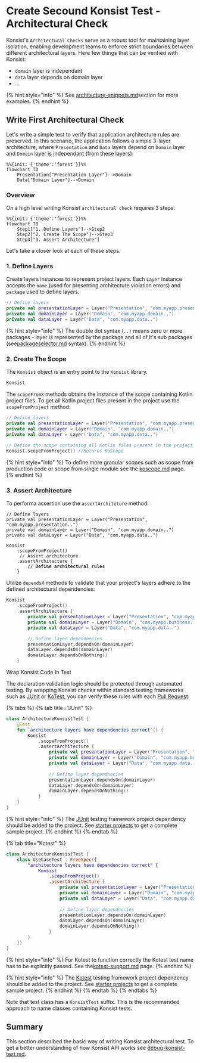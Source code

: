 # Create Secound Konsist Test - Architectural Check

Konsist's `Architectural Checks` serve as a robust tool for maintaining layer isolation, enabling development teams to enforce strict boundaries between different architectural layers. Here few things that can be verified with Konsist:

* `domain` layer is independant
* `data` layer depends on domain layer
* ...

{% hint style="info" %}
See [architecture-snippets.md](../../inspiration/snippets/architecture-snippets.md "mention")section for more examples.
{% endhint %}

## Write First Architectural Check

Let's write a simple test to verify that application architecture rules are preserved. In this scenario, the application follows a simple 3-layer architecture, where `Presentation` and `Data` layers depend on `Domain` layer and `Domain` layer is independant (from these layers):

```mermaid
%%{init: {'theme':'forest'}}%%
flowchart TD
    Presentation["Presentation Layer"]-->Domain
    Data["Domain Layer"]-->Domain
```

### Overview

On a high level writing Konsist `architectural check` requires 3 steps:

```mermaid
%%{init: {'theme':'forest'}}%%
flowchart TB
    Step1["1. Define Layers"]-->Step2
    Step2["2. Create The Scope"]-->Step3
    Step3["3. Assert Architecture"]
```

Let's take a closer look at each of these steps.

### 1. Define Layers

Create layers instances to represent project layers. Each `Layer` instance accepts the `name` (used for presenting architecture violation errors) and `package` used to define layers.

```kotlin
// Define layers
private val presentationLayer = Layer("Presentation", "com.myapp.presentation..")
private val domainLayer = Layer("Domain", "com.myapp.domain..")
private val dataLayer = Layer("Data", "com.myapp.data..")
```

{% hint style="info" %}
The double dot syntax (`..)` means zero or more packages - layer is represented by the package and all of it's sub packages (see[packageselector.md](../../features/packageselector.md "mention") syntax).
{% endhint %}

### 2. Create The Scope

The `Konsist` object is an entry point to the `Konsist` library.&#x20;

```kotlin
Konsist
```

The `scopeFromX` methods obtains the instance of the scope containing Kotlin project files. To get all Kotlin project files present in the project use the `scopeFromProject` method:

```kotlin
// Define layers
private val presentationLayer = Layer("Presentation", "com.myapp.presentation..")
private val domainLayer = Layer("Domain", "com.myapp.domain..")
private val dataLayer = Layer("Data", "com.myapp.data..")
 
// Define the scope containing all Kotlin files present in the project
Konsist.scopeFromProject() //Returns KoScope
```

{% hint style="info" %}
To define more granular scopes such as scope from production code or scope from single module see the [koscope.md](../../writing-tests/koscope.md "mention") page.
{% endhint %}

### 3. Assert Architecture

To performa assertion use the `assertArchiteture` method:

<pre class="language-kotlin"><code class="lang-kotlin">// Define layers
private val presentationLayer = Layer("Presentation", "com.myapp.presentation..")
private val domainLayer = Layer("Domain", "com.myapp.domain..")
private val dataLayer = Layer("Data", "com.myapp.data..")

Konsist
    .scopeFromProject()
     // Assert architecture
    .assertArchitecture {
<strong>        // Define architectural rules
</strong>    }
</code></pre>

Utilize `dependsX` methods to validate that your project's layers adhere to the defined architectural dependencies:

```kotlin
Konsist
    .scopeFromProject()
    .assertArchitecture {
        private val presentationLayer = Layer("Presentation", "com.myapp.presentation..")
        private val domainLayer = Layer("Domain", "com.myapp.business..")
        private val dataLayer = Layer("Data", "com.myapp.data..")

        // Define layer dependnecies
        presentationLayer.dependsOn(domainLayer)
        dataLayer.dependsOn(domainLayer)
        domainLayer.dependsOnNothing()
    }
```



Wrap Konsist Code In Test

The declaration validation logic should be protected through automated testing. By wrapping Konsist checks within standard testing frameworks such as [JUnit](https://junit.org) or [KoTest](https://kotest.io/), you can verify these rules with each [Pull Request](https://docs.github.com/en/pull-requests/collaborating-with-pull-requests/proposing-changes-to-your-work-with-pull-requests/about-pull-requests):

{% tabs %}
{% tab title="JUnit" %}
```kotlin
class ArchitectureKonsistTest {
    @Test
    fun `architecture layers have dependencies correct`() {
        Konsist
            .scopeFromProject()
            .assertArchitecture {
                private val presentationLayer = Layer("Presentation", "com.myapp.presentation..")
                private val domainLayer = Layer("Domain", "com.myapp.business..")
                private val dataLayer = Layer("Data", "com.myapp.data..")
        
                // Define layer dependnecies
                presentationLayer.dependsOn(domainLayer)
                dataLayer.dependsOn(domainLayer)
                domainLayer.dependsOnNothing()
            }
    }
}
```

{% hint style="info" %}
The [JUnit](https://junit.org/) testing framework project dependency should be added to the project. See [starter projects](https://github.com/LemonAppDev/konsist/tree/main/samples/starter-projects) to get a complete sample project.
{% endhint %}
{% endtab %}

{% tab title="Kotest" %}
```kotlin
class ArchitectureKonsistTest {
    class UseCaseTest : FreeSpec({
        "architecture layers have dependencies correct" {
            Konsist
                .scopeFromProject()
                .assertArchitecture {
                    private val presentationLayer = Layer("Presentation", "com.myapp.presentation..")
                    private val domainLayer = Layer("Domain", "com.myapp.business..")
                    private val dataLayer = Layer("Data", "com.myapp.data..")
            
                    // Define layer dependnecies
                    presentationLayer.dependsOn(domainLayer)
                    dataLayer.dependsOn(domainLayer)
                    domainLayer.dependsOnNothing()
                }
        }
    })
}
```

{% hint style="info" %}
For Kotest to function correctly the Kotest test name has to be explicitly passed. See the[kotest-support.md](../../features/kotest-support.md "mention") page.
{% endhint %}

{% hint style="info" %}
The [Kotest](https://kotest.io/) testing framework project dependency should be added to the project. See [starter projects](https://github.com/LemonAppDev/konsist/tree/main/samples/starter-projects) to get a complete sample project.
{% endhint %}
{% endtab %}
{% endtabs %}

Note that test class has a `KonsistTest` suffix. This is the recommended approach to name classes containing Konsist tests.

## Summary

This section described the basic way of writing Konsist architectural test. To get a better understanding of how Konsist API works see [debug-konsist-test.md](../../features/debug-konsist-test.md "mention").&#x20;
